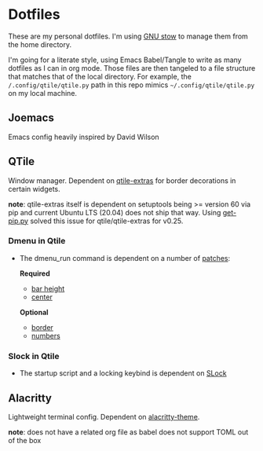 # Dotfiles
These are my personal dotfiles. I'm using [GNU stow](https://www.gnu.org/software/stow/) to manage them from the home directory.

I'm going for a literate style, using Emacs Babel/Tangle to write as many dotfiles as I can in org mode. Those files are then tangeled to a file structure that matches that of the local directory. For example, the `/.config/qtile/qtile.py` path in this repo mimics `~/.config/qtile/qtile.py` on my local machine.

## Joemacs
Emacs config heavily inspired by David Wilson

## QTile
Window manager. Dependent on [qtile-extras](https://github.com/elParaguayo/qtile-extras) for border decorations in certain widgets.

**note**: qtile-extras itself is dependent on setuptools being >= version 60 via pip and current Ubuntu LTS (20.04) does not ship that way. Using [get-pip.py](https://github.com/elParaguayo/qtile-extras) solved this issue for qtile/qtile-extras for v0.25.

### Dmenu in Qtile
- The dmenu_run command is dependent on a number of [patches](https://tools.suckless.org/dmenu/patches/):

    **Required**

    - [bar height](https://tools.suckless.org/dmenu/patches/bar_height/)
    - [center](https://tools.suckless.org/dmenu/patches/center/)
    
    **Optional**
    - [border](https://tools.suckless.org/dmenu/patches/border/)
    - [numbers](https://tools.suckless.org/dmenu/patches/numbers/)

### Slock in Qtile
- The startup script and a locking keybind is dependent on [SLock](https://tools.suckless.org/slock/)

## Alacritty
Lightweight terminal config. Dependent on [alacritty-theme](https://github.com/alacritty/alacritty-theme).

**note**: does not have a related org file as babel does not support TOML out of the box